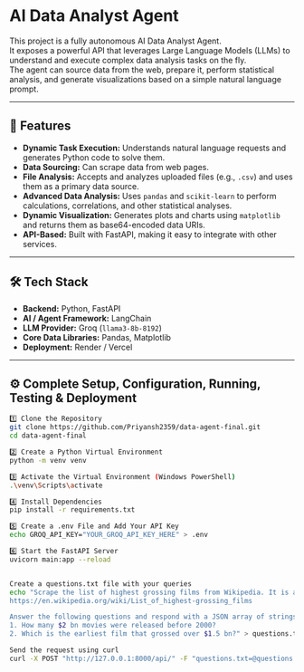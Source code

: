 # AI Data Analyst Agent

This project is a fully autonomous AI Data Analyst Agent.  
It exposes a powerful API that leverages Large Language Models (LLMs) to understand and execute complex data analysis tasks on the fly.  
The agent can source data from the web, prepare it, perform statistical analysis, and generate visualizations based on a simple natural language prompt.

---

## 🚀 Features

- **Dynamic Task Execution:** Understands natural language requests and generates Python code to solve them.
- **Data Sourcing:** Can scrape data from web pages.
- **File Analysis:** Accepts and analyzes uploaded files (e.g., `.csv`) and uses them as a primary data source.
- **Advanced Data Analysis:** Uses `pandas` and `scikit-learn` to perform calculations, correlations, and other statistical analyses.
- **Dynamic Visualization:** Generates plots and charts using `matplotlib` and returns them as base64-encoded data URIs.
- **API-Based:** Built with FastAPI, making it easy to integrate with other services.

---

## 🛠️ Tech Stack

- **Backend:** Python, FastAPI
- **AI / Agent Framework:** LangChain
- **LLM Provider:** Groq (`llama3-8b-8192`)
- **Core Data Libraries:** Pandas, Matplotlib
- **Deployment:** Render / Vercel

---

## ⚙️ Complete Setup, Configuration, Running, Testing & Deployment

```bash
1️⃣ Clone the Repository
git clone https://github.com/Priyansh2359/data-agent-final.git
cd data-agent-final

2️⃣ Create a Python Virtual Environment
python -m venv venv

3️⃣ Activate the Virtual Environment (Windows PowerShell)
.\venv\Scripts\activate

4️⃣ Install Dependencies
pip install -r requirements.txt

5️⃣ Create a .env File and Add Your API Key
echo GROQ_API_KEY="YOUR_GROQ_API_KEY_HERE" > .env

6️⃣ Start the FastAPI Server
uvicorn main:app --reload


Create a questions.txt file with your queries
echo "Scrape the list of highest grossing films from Wikipedia. It is at the URL:
https://en.wikipedia.org/wiki/List_of_highest-grossing_films

Answer the following questions and respond with a JSON array of strings containing the answer.
1. How many $2 bn movies were released before 2000?
2. Which is the earliest film that grossed over $1.5 bn?" > questions.txt

Send the request using curl
curl -X POST "http://127.0.0.1:8000/api/" -F "questions.txt=@questions.txt"
